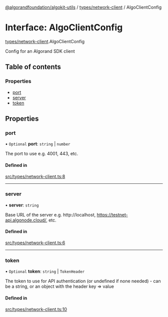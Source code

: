 [@algorandfoundation/algokit-utils](../README.md) / [types/network-client](../modules/types_network_client.md) / AlgoClientConfig

# Interface: AlgoClientConfig

[types/network-client](../modules/types_network_client.md).AlgoClientConfig

Config for an Algorand SDK client

## Table of contents

### Properties

- [port](types_network_client.AlgoClientConfig.md#port)
- [server](types_network_client.AlgoClientConfig.md#server)
- [token](types_network_client.AlgoClientConfig.md#token)

## Properties

### port

• `Optional` **port**: `string` \| `number`

The port to use e.g. 4001, 443, etc.

#### Defined in

[src/types/network-client.ts:8](https://github.com/algorandfoundation/algokit-utils-ts/blob/main/src/types/network-client.ts#L8)

___

### server

• **server**: `string`

Base URL of the server e.g. http://localhost, https://testnet-api.algonode.cloud/, etc.

#### Defined in

[src/types/network-client.ts:6](https://github.com/algorandfoundation/algokit-utils-ts/blob/main/src/types/network-client.ts#L6)

___

### token

• `Optional` **token**: `string` \| `TokenHeader`

The token to use for API authentication (or undefined if none needed) - can be a string, or an object with the header key => value

#### Defined in

[src/types/network-client.ts:10](https://github.com/algorandfoundation/algokit-utils-ts/blob/main/src/types/network-client.ts#L10)
